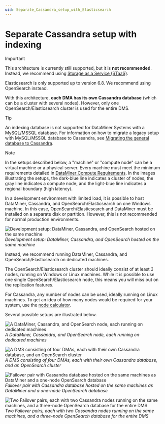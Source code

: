 ```yaml
---
uid: Separate_Cassandra_setup_with_Elasticsearch
---
```


# Separate Cassandra setup with indexing

> [!IMPORTANT]
> This architecture is currently still supported, but it is **not recommended**. Instead, we recommend using [Storage as a Service (STaaS)](xref:STaaS).
>
> Elasticsearch is only supported up to version 6.8. We recommend using OpenSearch instead.

With this architecture, **each DMA has its own Cassandra database** (which can be a cluster with several nodes). However, only one OpenSearch/Elasticsearch cluster is used for the entire DMS.

> [!TIP]
> An indexing database is not supported for DataMiner Systems with a MySQL/MSSQL database. For information on how to migrate a legacy setup with MySQL/MSSQL database to Cassandra, see [Migrating the general database to Cassandra](xref:Migrating_the_general_database_to_Cassandra).

> [!NOTE]
>
> In the setups described below, a "machine" or "compute node" can be a virtual machine or a physical server. Every machine must meet the minimum requirements detailed in [DataMiner Compute Requirements](xref:DataMiner_Compute_Requirements). In the images illustrating the setups, the dark-blue line indicates a cluster of nodes, the gray line indicates a compute node, and the light-blue line indicates a regional boundary (high latency).

In a development environment with limited load, it is possible to host DataMiner, Cassandra, and OpenSearch/Elasticsearch on one Windows machine. In this case, OpenSearch/Elasticsearch and DataMiner must be installed on a separate disk or partition. However, this is not recommended for normal production environments.

![Development setup: DataMiner, Cassandra, and OpenSearch hosted on the same machine](~/user-guide/images/Development-setup-DataMiner-Cassandra-and-OpenSearch.png)<br>
*Development setup: DataMiner, Cassandra, and OpenSearch hosted on the same machine*

Instead, we recommend running DataMiner, Cassandra, and OpenSearch/Elasticsearch on dedicated machines.

The OpenSearch/Elasticsearch cluster should ideally consist of at least 3 nodes, running on Windows or Linux machines. While it is possible to use one single OpenSearch/Elasticsearch node, this means you will miss out on the replication features.

For Cassandra, any number of nodes can be used, ideally running on Linux machines. To get an idea of how many nodes would be required for your system, use the [node calculator](https://community.dataminer.services/calculator/).

Several possible setups are illustrated below.

![A DataMiner, Cassandra, and OpenSearch node, each running on dedicated machines](~/user-guide/images/DataMiner-Cassandra-and-OpenSearch-node.png)<br>
*A DataMiner, Cassandra, and OpenSearch node, each running on dedicated machines*

![A DMS consisting of four DMAs, each with their own Cassandra database, and an OpenSearch cluster](~/user-guide/images/DMS-consisting-of-four-DMAs.png)<br>
*A DMS consisting of four DMAs, each with their own Cassandra database, and an OpenSearch cluster*

![Failover pair with Cassandra database hosted on the same machines as DataMiner and a one-node OpenSearch database](~/user-guide/images/Failover-pair-with-Cassandra-database.png)<br>
*Failover pair with Cassandra database hosted on the same machines as DataMiner and a one-node OpenSearch database*

![Two Failover pairs, each with two Cassandra nodes running on the same machines, and a three-node OpenSearch database for the entire DMS](~/user-guide/images/two-Cassandra-nodes-running-on-the-same-machines.png)<br>
*Two Failover pairs, each with two Cassandra nodes running on the same machines, and a three-node OpenSearch database for the entire DMS*
